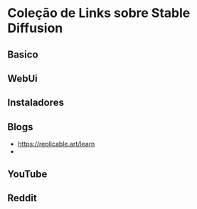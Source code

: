 # Coleção de Links sobre Stable Diffusion

## Basico

## WebUi

## Instaladores

## Blogs

- https://replicable.art/learn
- 
## YouTube

## Reddit
